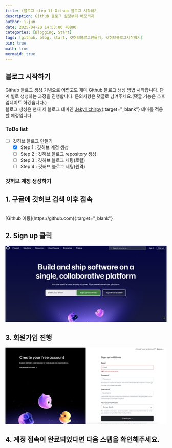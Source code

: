```yaml
---
title: (블로그 step 1) Github 블로그 시작하기
description: Github 블로그 설정부터 배포까지
author: j-jun
date: 2025-04-20 14:53:00 +0800
categories: [Blogging, Start]
tags: [github, blog, start, 깃허브블로그만들기, 깃허브블로그시작히기]
pin: true
math: true
mermaid: true
---
```


## 블로그 시작하기

Github 블로그 생성 기념으로 어렵고도 재미 Github 블로그 생성 방법 시작합니다.
단계 별로 생성하는 과정을 진행합니다. 문의사항은 댓글로 남겨주세요.(댓글 기능은 추후 업데이트 하겠습니다.)
<br>
블로그 생성은 현재 제 블로그 테마인 [Jekyll chirpy](https://github.com/cotes2020/jekyll-theme-chirpy){:target="_blank"} 테마를 적용할 예정입니다.

### ToDo list
- [ ] 깃허브 블로그 만들기
  - [x] Step 1 : 깃허브 계정 생성
  - [ ] Step 2 : 깃허브 블로그 repository 생성
  - [ ] Step 3 : 깃허브 블로그 세팅(로컬)
  - [ ] Step 4 : 깃허브 블로그 세팅(원격)
  
### 깃허브 계정 생성하기
## 1. 구글에 깃허브 검색 이후 접속 
<br>
[Github 이동](https://github.com){:target="_blank"}

## 2. Sign up 클릭

   ![Desktop View](../assets/img/post1/github메인.png)

## 3. 회원가입 진행 <br>
   ![Desktop View](../assets/img/post1/github2.png)

## 4. 계정 접속이 완료되었다면 다음 스텝을 확인해주세요. 
